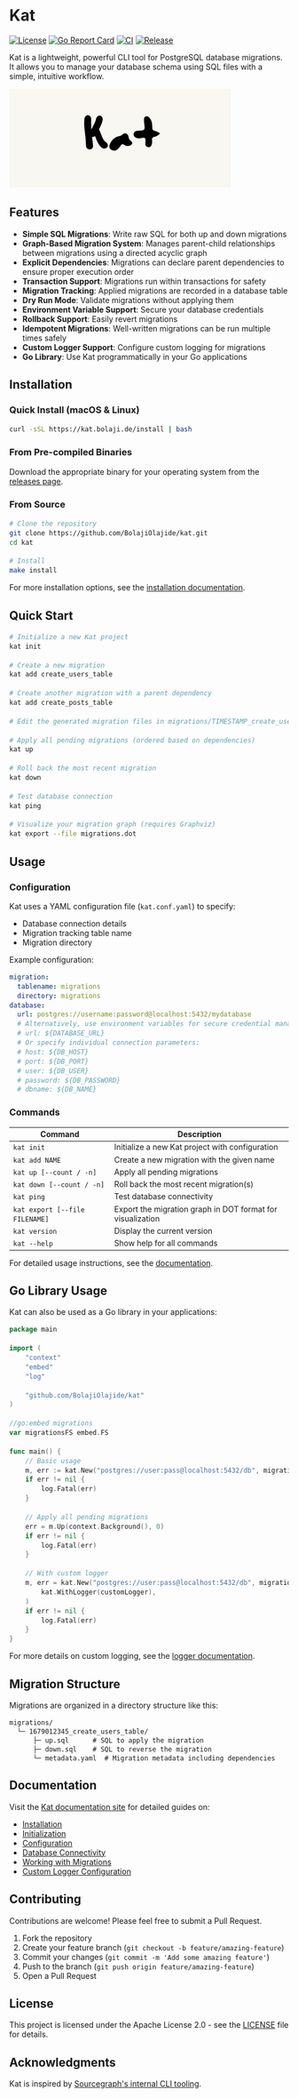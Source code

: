 # Kat

[![License](https://img.shields.io/badge/License-Apache%202.0-blue.svg)](https://github.com/BolajiOlajide/kat/blob/main/LICENSE)
[![Go Report Card](https://goreportcard.com/badge/github.com/BolajiOlajide/kat)](https://goreportcard.com/report/github.com/BolajiOlajide/kat)
[![CI](https://github.com/BolajiOlajide/kat/actions/workflows/ci.yml/badge.svg)](https://github.com/BolajiOlajide/kat/actions/workflows/ci.yml)
[![Release](https://github.com/BolajiOlajide/kat/actions/workflows/release.yml/badge.svg)](https://github.com/BolajiOlajide/kat/actions/workflows/release.yml)

Kat is a lightweight, powerful CLI tool for PostgreSQL database migrations. It allows you to manage your database schema using SQL files with a simple, intuitive workflow.

![Kat Banner](doc/assets/images/layout/logo.png)

## Features

- **Simple SQL Migrations**: Write raw SQL for both up and down migrations
- **Graph-Based Migration System**: Manages parent-child relationships between migrations using a directed acyclic graph
- **Explicit Dependencies**: Migrations can declare parent dependencies to ensure proper execution order
- **Transaction Support**: Migrations run within transactions for safety
- **Migration Tracking**: Applied migrations are recorded in a database table
- **Dry Run Mode**: Validate migrations without applying them
- **Environment Variable Support**: Secure your database credentials
- **Rollback Support**: Easily revert migrations
- **Idempotent Migrations**: Well-written migrations can be run multiple times safely
- **Custom Logger Support**: Configure custom logging for migrations
- **Go Library**: Use Kat programmatically in your Go applications

## Installation

### Quick Install (macOS & Linux)

```bash
curl -sSL https://kat.bolaji.de/install | bash
```

### From Pre-compiled Binaries

Download the appropriate binary for your operating system from the [releases page](https://github.com/BolajiOlajide/kat/releases).

### From Source

```bash
# Clone the repository
git clone https://github.com/BolajiOlajide/kat.git
cd kat

# Install
make install
```

For more installation options, see the [installation documentation](https://kat.bolaji.de/install/).

## Quick Start

```bash
# Initialize a new Kat project
kat init

# Create a new migration
kat add create_users_table

# Create another migration with a parent dependency
kat add create_posts_table

# Edit the generated migration files in migrations/TIMESTAMP_create_users_table/

# Apply all pending migrations (ordered based on dependencies)
kat up

# Roll back the most recent migration
kat down

# Test database connection
kat ping

# Visualize your migration graph (requires Graphviz)
kat export --file migrations.dot
```

## Usage

### Configuration

Kat uses a YAML configuration file (`kat.conf.yaml`) to specify:
- Database connection details
- Migration tracking table name
- Migration directory

Example configuration:

```yaml
migration:
  tablename: migrations
  directory: migrations
database:
  url: postgres://username:password@localhost:5432/mydatabase
  # Alternatively, use environment variables for secure credential management:
  # url: ${DATABASE_URL}
  # Or specify individual connection parameters:
  # host: ${DB_HOST}
  # port: ${DB_PORT}
  # user: ${DB_USER}
  # password: ${DB_PASSWORD}
  # dbname: ${DB_NAME}
```

### Commands

| Command                        | Description |
|--------------------------------|-------------|
| `kat init`                     | Initialize a new Kat project with configuration |
| `kat add NAME`                 | Create a new migration with the given name |
| `kat up [--count / -n]`        | Apply all pending migrations |
| `kat down [--count / -n]`      | Roll back the most recent migration(s) |
| `kat ping`                     | Test database connectivity |
| `kat export [--file FILENAME]` | Export the migration graph in DOT format for visualization |
| `kat version`                  | Display the current version |
| `kat --help`                   | Show help for all commands |

For detailed usage instructions, see the [documentation](https://kat.bolaji.de/).

## Go Library Usage

Kat can also be used as a Go library in your applications:

```go
package main

import (
    "context"
    "embed"
    "log"

    "github.com/BolajiOlajide/kat"
)

//go:embed migrations
var migrationsFS embed.FS

func main() {
    // Basic usage
    m, err := kat.New("postgres://user:pass@localhost:5432/db", migrationsFS, "migrations")
    if err != nil {
        log.Fatal(err)
    }

    // Apply all pending migrations
    err = m.Up(context.Background(), 0)
    if err != nil {
        log.Fatal(err)
    }

    // With custom logger
    m, err = kat.New("postgres://user:pass@localhost:5432/db", migrationsFS, "migrations",
        kat.WithLogger(customLogger),
    )
    if err != nil {
        log.Fatal(err)
    }
}
```

For more details on custom logging, see the [logger documentation](https://kat.bolaji.de/logger/).

## Migration Structure

Migrations are organized in a directory structure like this:

```
migrations/
  └─ 1679012345_create_users_table/
      ├─ up.sql      # SQL to apply the migration
      ├─ down.sql    # SQL to reverse the migration
      └─ metadata.yaml  # Migration metadata including dependencies
```

## Documentation

Visit the [Kat documentation site](https://kat.bolaji.de/) for detailed guides on:

- [Installation](https://kat.bolaji.de/installation/)
- [Initialization](https://kat.bolaji.de/init/)
- [Configuration](https://kat.bolaji.de/config/)
- [Database Connectivity](https://kat.bolaji.de/ping/)
- [Working with Migrations](https://kat.bolaji.de/migration/)
- [Custom Logger Configuration](https://kat.bolaji.de/logger/)

## Contributing

Contributions are welcome! Please feel free to submit a Pull Request.

1. Fork the repository
2. Create your feature branch (`git checkout -b feature/amazing-feature`)
3. Commit your changes (`git commit -m 'Add some amazing feature'`)
4. Push to the branch (`git push origin feature/amazing-feature`)
5. Open a Pull Request

## License

This project is licensed under the Apache License 2.0 - see the [LICENSE](LICENSE) file for details.

## Acknowledgments

Kat is inspired by [Sourcegraph's internal CLI tooling](https://github.com/sourcegraph/sourcegraph-public-snapshot/tree/main/dev/sg).
